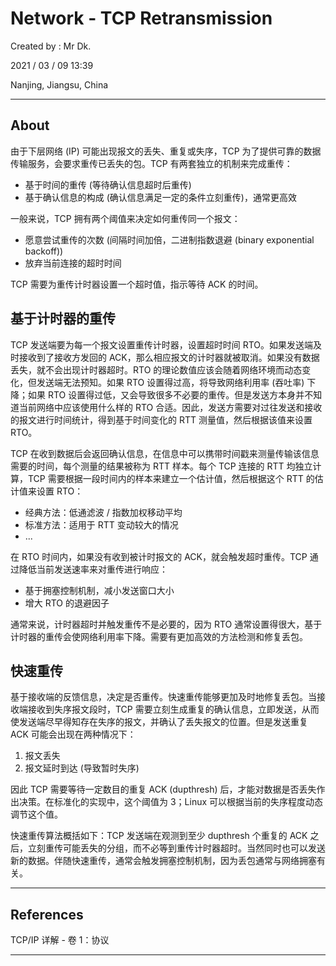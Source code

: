 # Network - TCP Retransmission

Created by : Mr Dk.

2021 / 03 / 09 13:39

Nanjing, Jiangsu, China

---

## About

由于下层网络 (IP) 可能出现报文的丢失、重复或失序，TCP 为了提供可靠的数据传输服务，会要求重传已丢失的包。TCP 有两套独立的机制来完成重传：

- 基于时间的重传 (等待确认信息超时后重传)
- 基于确认信息的构成 (确认信息满足一定的条件立刻重传)，通常更高效

一般来说，TCP 拥有两个阈值来决定如何重传同一个报文：

- 愿意尝试重传的次数 (间隔时间加倍，二进制指数退避 (binary exponential backoff))
- 放弃当前连接的超时时间

TCP 需要为重传计时器设置一个超时值，指示等待 ACK 的时间。

## 基于计时器的重传

TCP 发送端要为每一个报文设置重传计时器，设置超时时间 RTO。如果发送端及时接收到了接收方发回的 ACK，那么相应报文的计时器就被取消。如果没有数据丢失，就不会出现计时器超时。RTO 的理论数值应该会随着网络环境而动态变化，但发送端无法预知。如果 RTO 设置得过高，将导致网络利用率 (吞吐率) 下降；如果 RTO 设置得过低，又会导致很多不必要的重传。但是发送方本身并不知道当前网络中应该使用什么样的 RTO 合适。因此，发送方需要对过往发送和接收的报文进行时间统计，得到基于时间变化的 RTT 测量值，然后根据该值来设置 RTO。

TCP 在收到数据后会返回确认信息，在信息中可以携带时间戳来测量传输该信息需要的时间，每个测量的结果被称为 RTT 样本。每个 TCP 连接的 RTT 均独立计算，TCP 需要根据一段时间内的样本来建立一个估计值，然后根据这个 RTT 的估计值来设置 RTO：

- 经典方法：低通滤波 / 指数加权移动平均
- 标准方法：适用于 RTT 变动较大的情况
- ...

在 RTO 时间内，如果没有收到被计时报文的 ACK，就会触发超时重传。TCP 通过降低当前发送速率来对重传进行响应：

- 基于拥塞控制机制，减小发送窗口大小
- 增大 RTO 的退避因子

通常来说，计时器超时并触发重传不是必要的，因为 RTO 通常设置得很大，基于计时器的重传会使网络利用率下降。需要有更加高效的方法检测和修复丢包。

## 快速重传

基于接收端的反馈信息，决定是否重传。快速重传能够更加及时地修复丢包。当接收端接收到失序报文段时，TCP 需要立刻生成重复的确认信息，立即发送，从而使发送端尽早得知存在失序的报文，并确认了丢失报文的位置。但是发送重复 ACK 可能会出现在两种情况下：

1. 报文丢失
2. 报文延时到达 (导致暂时失序)

因此 TCP 需要等待一定数目的重复 ACK (dupthresh) 后，才能对数据是否丢失作出决策。在标准化的实现中，这个阈值为 3；Linux 可以根据当前的失序程度动态调节这个值。

快速重传算法概括如下：TCP 发送端在观测到至少 dupthresh 个重复的 ACK 之后，立刻重传可能丢失的分组，而不必等到重传计时器超时。当然同时也可以发送新的数据。伴随快速重传，通常会触发拥塞控制机制，因为丢包通常与网络拥塞有关。

---

## References

TCP/IP 详解 - 卷 1：协议

---
